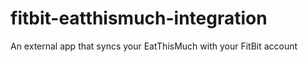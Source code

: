 # fitbit-eatthismuch-integration
An external app that syncs your EatThisMuch with your FitBit account
